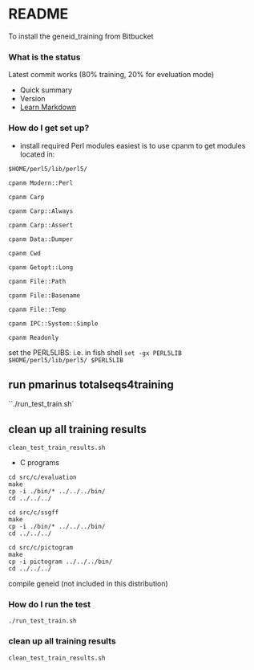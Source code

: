 # README #

To install the geneid_training from Bitbucket

### What is the status ###
Latest commit works  (80% training, 20% for eveluation mode)



* Quick summary
* Version
* [Learn Markdown](https://bitbucket.org/tutorials/markdowndemo)

### How do I get set up? ###

* install required Perl modules
easiest is to use cpanm to get modules located in:

`$HOME/perl5/lib/perl5/`

`cpanm Modern::Perl`

`cpanm Carp`

`cpanm Carp::Always`

`cpanm Carp::Assert` 

`cpanm Data::Dumper`

`cpanm Cwd`

`cpanm Getopt::Long`

`cpanm File::Path`

`cpanm File::Basename`

`cpanm File::Temp` 

`cpanm IPC::System::Simple` 

`cpanm Readonly`

set the PERL5LIBS:
i.e. in fish shell
`set -gx PERL5LIB $HOME/perl5/lib/perl5/ $PERL5LIB`

## run pmarinus totalseqs4training
``./run_test_train.sh`

## clean up all training results
`clean_test_train_results.sh`

* C programs 
```
cd src/c/evaluation
make
cp -i ./bin/* ../../../bin/
cd ../../../

cd src/c/ssgff
make
cp -i ./bin/* ../../../bin/
cd ../../../

cd src/c/pictogram
make
cp -i pictogram ../../../bin/
cd ../../../
```
compile geneid (not included in this distribution)

### How do I run the test ###
`./run_test_train.sh`

### clean up all training results ###
`clean_test_train_results.sh`